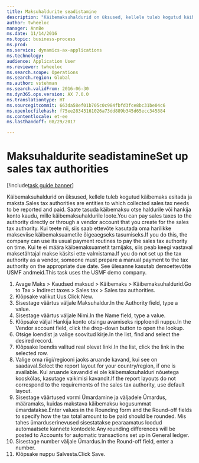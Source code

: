 ```yaml
--- 
title: Maksuhaldurite seadistamine
description: "Käibemaksuhaldurid on üksused, kellele tuleb kogutud käibemaks esitada ja maksta."
author: twheeloc
manager: AnnBe
ms.date: 11/14/2016
ms.topic: business-process
ms.prod: 
ms.service: dynamics-ax-applications
ms.technology: 
audience: Application User
ms.reviewer: twheeloc
ms.search.scope: Operations
ms.search.region: Global
ms.author: vstehman
ms.search.validFrom: 2016-06-30
ms.dyn365.ops.version: AX 7.0.0
ms.translationtype: HT
ms.sourcegitcommit: 663da58ef01b705c0c984fbfd3fce8bc31be04c6
ms.openlocfilehash: f75ee28343161026a73dd889b345d65ecc345884
ms.contentlocale: et-ee
ms.lasthandoff: 08/29/2017

---
```

# <a name="set-up-sales-tax-authorities"></a><span data-ttu-id="b4cc9-103">Maksuhaldurite seadistamine</span><span class="sxs-lookup"><span data-stu-id="b4cc9-103">Set up sales tax authorities</span></span>

[!include[task guide banner](../../includes/task-guide-banner.md)]

<span data-ttu-id="b4cc9-104">Käibemaksuhaldurid on üksused, kellele tuleb kogutud käibemaks esitada ja maksta.</span><span class="sxs-lookup"><span data-stu-id="b4cc9-104">Sales tax authorities are entities to which collected sales tax needs to be reported and paid.</span></span> <span data-ttu-id="b4cc9-105">Saate tasuda käibemaksu otse haldurile või hankija konto kaudu, mille käibemaksuhaldurile loote.</span><span class="sxs-lookup"><span data-stu-id="b4cc9-105">You can pay sales taxes to the authority directly or through a vendor account that you create for the sales tax authority.</span></span> <span data-ttu-id="b4cc9-106">Kui teete nii, siis saab ettevõte kasutada oma harilikke makseviise käibemaksuametile õigeaegseks tasumiseks.</span><span class="sxs-lookup"><span data-stu-id="b4cc9-106">If you do this, the company can use its usual payment routines to pay the sales tax authority on time.</span></span> <span data-ttu-id="b4cc9-107">Kui te ei määra käibemaksuametit tarnijaks, siis peab keegi vastaval maksetähtajal makse käsitsi ette valmistama.</span><span class="sxs-lookup"><span data-stu-id="b4cc9-107">If you do not set up the tax authority as a vendor, someone must prepare a manual payment to the tax authority on the appropriate due date.</span></span> <span data-ttu-id="b4cc9-108">See ülesanne kasutab demoettevõtte USMF andmeid.</span><span class="sxs-lookup"><span data-stu-id="b4cc9-108">This task uses the USMF demo company.</span></span>

1. <span data-ttu-id="b4cc9-109">Avage Maks > Kaudsed maksud > Käibemaks > Käibemaksuhaldurid.</span><span class="sxs-lookup"><span data-stu-id="b4cc9-109">Go to Tax > Indirect taxes > Sales tax > Sales tax authorities.</span></span>
2. <span data-ttu-id="b4cc9-110">Klõpsake valikut Uus.</span><span class="sxs-lookup"><span data-stu-id="b4cc9-110">Click New.</span></span>
3. <span data-ttu-id="b4cc9-111">Sisestage väärtus väljale Maksuhaldur.</span><span class="sxs-lookup"><span data-stu-id="b4cc9-111">In the Authority field, type a value.</span></span>
4. <span data-ttu-id="b4cc9-112">Sisestage väärtus väljale Nimi.</span><span class="sxs-lookup"><span data-stu-id="b4cc9-112">In the Name field, type a value.</span></span>
5. <span data-ttu-id="b4cc9-113">Klõpsake väljal Hankija konto otsingu avamiseks ripploendi nuppu.</span><span class="sxs-lookup"><span data-stu-id="b4cc9-113">In the Vendor account field, click the drop-down button to open the lookup.</span></span>
6. <span data-ttu-id="b4cc9-114">Otsige loendist ja valige soovitud kirje.</span><span class="sxs-lookup"><span data-stu-id="b4cc9-114">In the list, find and select the desired record.</span></span>
7. <span data-ttu-id="b4cc9-115">Klõpsake loendis valitud real olevat linki.</span><span class="sxs-lookup"><span data-stu-id="b4cc9-115">In the list, click the link in the selected row.</span></span>
8. <span data-ttu-id="b4cc9-116">Valige oma riigi/regiooni jaoks aruande kavand, kui see on saadaval.</span><span class="sxs-lookup"><span data-stu-id="b4cc9-116">Select the report layout for your country/region, if one is available.</span></span> <span data-ttu-id="b4cc9-117">Kui aruande kavandid ei ole käibemaksuhalduri nõuetega kooskõlas, kasutage vaikimisi kavandit.</span><span class="sxs-lookup"><span data-stu-id="b4cc9-117">If the report layouts do not correspond to the requirements of the sales tax authority, use default layout.</span></span>
9. <span data-ttu-id="b4cc9-118">Sisestage väärtused vormi Ümardamine ja väljadele Ümardus, määramaks, kuidas makstava käibemaksu kogusummat ümardatakse.</span><span class="sxs-lookup"><span data-stu-id="b4cc9-118">Enter values in the Rounding form and the Round-off fields to specify how the tax total amount to be paid should be rounded.</span></span> <span data-ttu-id="b4cc9-119">Mis tahes ümarduserinevused sisestatakse pearaamatus loodud automaatsete kannete kontodele.</span><span class="sxs-lookup"><span data-stu-id="b4cc9-119">Any rounding differences will be posted to Accounts for automatic transactions set up in General ledger.</span></span>
10. <span data-ttu-id="b4cc9-120">Sisestage number väljale Ümardus.</span><span class="sxs-lookup"><span data-stu-id="b4cc9-120">In the Round-off field, enter a number.</span></span>
11. <span data-ttu-id="b4cc9-121">Klõpsake nuppu Salvesta.</span><span class="sxs-lookup"><span data-stu-id="b4cc9-121">Click Save.</span></span>


